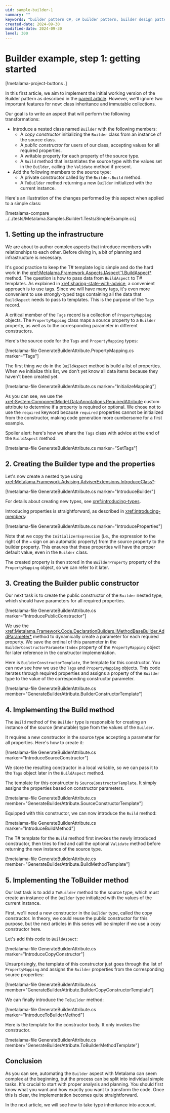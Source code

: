 ```yaml
---
uid: sample-builder-1
summary: ""
keywords: "builder pattern C#, c# builder pattern, builder design pattern C#"
created-date: 2024-09-30
modified-date: 2024-09-30
level: 300
---
```


# Builder example, step 1: getting started

[!metalama-project-buttons .]

In this first article, we aim to implement the initial working version of the Builder pattern as described in the [parent article](xref:sample-builder). However, we'll ignore two important features for now: class inheritance and immutable collections.

Our goal is to write an aspect that will perform the following transformations:

- Introduce a nested class named `Builder` with the following members:
    - A _copy constructor_ initializing the `Builder` class from an instance of the source class.
    - A _public constructor_ for users of our class, accepting values for all required properties.
    - A writable property for each property of the source type.
    - A `Build` method that instantiates the source type with the values set in the `Builder`, calling the `Validate` method if present.
- Add the following members to the source type:
    - A private constructor called by the `Builder.Build` method.
    - A `ToBuilder` method returning a new `Builder` initialized with the current instance.

Here's an illustration of the changes performed by this aspect when applied to a simple class:

[!metalama-compare ../../tests/Metalama.Samples.Builder1.Tests/SimpleExample.cs]

## 1. Setting up the infrastructure

We are about to author complex aspects that introduce members with relationships to each other. Before diving in, a bit of planning and infrastructure is necessary.

It's good practice to keep the T# template logic simple and do the hard work in the <xref:Metalama.Framework.Aspects.IAspect`1.BuildAspect*> method. The question is how to pass data from `BuildAspect` to T# templates. As explained in <xref:sharing-state-with-advice>, a convenient approach is to use tags. Since we will have many tags, it's even more convenient to use strongly-typed tags containing all the data that `BuildAspect` needs to pass to templates. This is the purpose of the `Tags` record.

A critical member of the `Tags` record is a collection of `PropertyMapping` objects. The `PropertyMapping` class maps a source property to a `Builder` property, as well as to the corresponding parameter in different constructors.

Here's the source code for the `Tags` and `PropertyMapping` types:

[!metalama-file GenerateBuilderAttribute.PropertyMapping.cs marker="Tags"]

The first thing we do in the `BuildAspect` method is build a list of properties. When we initialize this list, we don't yet know all data items because they haven't been created yet.

[!metalama-file GenerateBuilderAttribute.cs marker="InitializeMapping"]

As you can see, we use the <xref:System.ComponentModel.DataAnnotations.RequiredAttribute> custom attribute to determine if a property is required or optional. We chose not to use the `required` keyword because `required` properties cannot be initialized from the constructor, making code generation more cumbersome for a first example.

Spoiler alert: here's how we share the `Tags` class with advice at the end of the `BuildAspect` method:

[!metalama-file GenerateBuilderAttribute.cs marker="SetTags"]

## 2. Creating the Builder type and the properties

Let's now create a nested type using <xref:Metalama.Framework.Advising.AdviserExtensions.IntroduceClass*>:

[!metalama-file GenerateBuilderAttribute.cs marker="IntroduceBuilder"]

For details about creating new types, see <xref:introducing-types>.

Introducing properties is straightforward, as described in <xref:introducing-members>:

[!metalama-file GenerateBuilderAttribute.cs marker="IntroduceProperties"]

Note that we copy the `InitializerExpression` (i.e., the expression to the right of the `=` sign on an automatic property) from the source property to the builder property. This ensures that these properties will have the proper default value, even in the `Builder` class.

The created property is then stored in the `BuilderProperty` property of the `PropertyMapping` object, so we can refer to it later.

## 3. Creating the Builder public constructor

Our next task is to create the public constructor of the `Builder` nested type, which should have parameters for all required properties.

[!metalama-file GenerateBuilderAttribute.cs marker="IntroducePublicConstructor"]

We use the <xref:Metalama.Framework.Code.DeclarationBuilders.IMethodBaseBuilder.AddParameter*> method to dynamically create a parameter for each required property. We save the ordinal of this parameter in the `BuilderConstructorParameterIndex` property of the `PropertyMapping` object for later reference in the constructor implementation.

Here is `BuilderConstructorTemplate`, the template for this constructor. You can now see how we use the `Tags` and `PropertyMapping` objects. This code iterates through required properties and assigns a property of the `Builder` type to the value of the corresponding constructor parameter.

[!metalama-file GenerateBuilderAttribute.cs member="GenerateBuilderAttribute.BuilderConstructorTemplate"]

## 4. Implementing the Build method

The `Build` method of the `Builder` type is responsible for creating an instance of the source (immutable) type from the values of the `Builder`.

It requires a new constructor in the source type accepting a parameter for all properties. Here's how to create it:

[!metalama-file GenerateBuilderAttribute.cs marker="IntroduceSourceConstructor"]

We store the resulting constructor in a local variable, so we can pass it to the `Tags` object later in the `BuildAspect` method.

The template for this constructor is `SourceConstructorTemplate`. It simply assigns the properties based on constructor parameters.

[!metalama-file GenerateBuilderAttribute.cs member="GenerateBuilderAttribute.SourceConstructorTemplate"]

Equipped with this constructor, we can now introduce the `Build` method:

[!metalama-file GenerateBuilderAttribute.cs marker="IntroduceBuildMethod"]

The T# template for the `Build` method first invokes the newly introduced constructor, then tries to find and call the optional `Validate` method before returning the new instance of the source type.

[!metalama-file GenerateBuilderAttribute.cs member="GenerateBuilderAttribute.BuildMethodTemplate"]

## 5. Implementing the ToBuilder method

Our last task is to add a `ToBuilder` method to the source type, which must create an instance of the `Builder` type initialized with the values of the current instance.

First, we'll need a new constructor in the `Builder` type, called the copy constructor. In theory, we could reuse the public constructor for this purpose, but the next articles in this series will be simpler if we use a copy constructor here.

Let's add this code to `BuildAspect`:

[!metalama-file GenerateBuilderAttribute.cs marker="IntroduceCopyConstructor"]

Unsurprisingly, the template of this constructor just goes through the list of `PropertyMapping` and assigns the `Builder` properties from the corresponding source properties:

[!metalama-file GenerateBuilderAttribute.cs member="GenerateBuilderAttribute.BuilderCopyConstructorTemplate"]

We can finally introduce the `ToBuilder` method:

[!metalama-file GenerateBuilderAttribute.cs marker="IntroduceToBuilderMethod"]

Here is the template for the constructor body. It only invokes the constructor.

[!metalama-file GenerateBuilderAttribute.cs member="GenerateBuilderAttribute.ToBuilderMethodTemplate"]

## Conclusion

As you can see, automating the `Builder` aspect with Metalama can seem complex at the beginning, but the process can be split into individual simple tasks. It's crucial to start with proper analysis and planning. You should first know what you want and how exactly you want to transform the code. Once this is clear, the implementation becomes quite straightforward.

In the next article, we will see how to take type inheritance into account.


